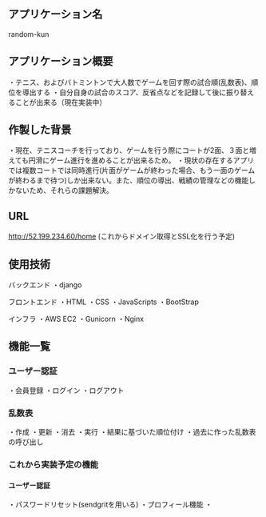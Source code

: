 ## アプリケーション名
random-kun

## アプリケーション概要
・テニス、およびバトミントンで大人数でゲームを回す際の試合順(乱数表)、順位を導出する
・自分自身の試合のスコア、反省点などを記録して後に振り替えることが出来る（現在実装中）

## 作製した背景
・現在、テニスコーチを行っており、ゲームを行う際にコートが2面、３面と増えても円滑にゲーム進行を進めることが出来るため。
・現状の存在するアプリでは複数コートでは同時進行(片面がゲームが終わった場合、もう一面のゲームが終わるまで待つ)しか出来ない。また、順位の導出、戦績の管理などの機能しかないため、それらの課題解決。

## URL
http://52.199.234.60/home
(これからドメイン取得とSSL化を行う予定)

## 使用技術
バックエンド
・django

フロントエンド
・HTML
・CSS
・JavaScripts
・BootStrap

インフラ
・AWS EC2
・Gunicorn
・Nginx

## 機能一覧

### ユーザー認証
・会員登録
・ログイン
・ログアウト

### 乱数表
・作成
・更新
・消去
・実行
・結果に基づいた順位付け
・過去に作った乱数表の呼び出し

### これから実装予定の機能

#### ユーザー認証
・パスワードリセット(sendgritを用いる)
・プロフィール機能
・

